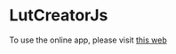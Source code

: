 # LutCreatorJs

To use the online app, please visit [this web](https://sirserch.github.io/LutCreatorJs)

